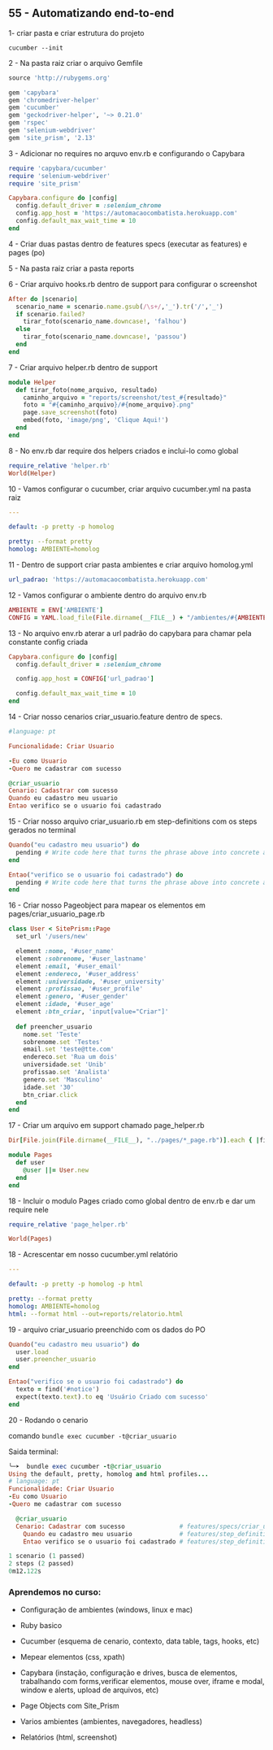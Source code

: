 ## 55 - Automatizando end-to-end

1- criar pasta e criar estrutura do projeto

```
cucumber --init
```

2 - Na pasta raiz criar o arquivo Gemfile

```ruby
source 'http://rubygems.org'

gem 'capybara'
gem 'chromedriver-helper'
gem 'cucumber'
gem 'geckodriver-helper', '~> 0.21.0'
gem 'rspec'
gem 'selenium-webdriver'
gem 'site_prism', '2.13'
```
3 - Adicionar no requires no arquvo env.rb e configurando o Capybara

```ruby
require 'capybara/cucumber'
require 'selenium-webdriver'
require 'site_prism'

Capybara.configure do |config|
  config.default_driver = :selenium_chrome
  config.app_host = 'https://automacaocombatista.herokuapp.com'
  config.default_max_wait_time = 10
end
```

4 - Criar duas pastas dentro de features specs (executar as features) e pages (po)

5 - Na pasta raiz criar a pasta reports

6 - Criar arquivo hooks.rb dentro de support para configurar o screenshot

```ruby
After do |scenario|
  scenario_name = scenario.name.gsub(/\s+/,'_').tr('/','_')
  if scenario.failed?
    tirar_foto(scenario_name.downcase!, 'falhou')
  else
    tirar_foto(scenario_name.downcase!, 'passou')
  end
end
```

7 - Criar arquivo helper.rb dentro de support

````ruby
module Helper
  def tirar_foto(nome_arquivo, resultado)
    caminho_arquivo = "reports/screenshot/test_#{resultado}"
    foto = "#{caminho_arquivo}/#{nome_arquivo}.png"
    page.save_screenshot(foto)
    embed(foto, 'image/png', 'Clique Aqui!')
  end
end
````

8 - No env.rb dar require dos helpers criados e inclui-lo como global

````ruby
require_relative 'helper.rb'
World(Helper)
````

10 - Vamos configurar o cucumber, criar arquivo cucumber.yml na pasta raiz

````yml
---

default: -p pretty -p homolog

pretty: --format pretty
homolog: AMBIENTE=homolog
````

11 - Dentro de support criar pasta ambientes e criar arquivo homolog.yml

````yml
url_padrao: 'https://automacaocombatista.herokuapp.com'
````

12 - Vamos configurar o ambiente dentro do arquivo env.rb

````ruby
AMBIENTE = ENV['AMBIENTE']
CONFIG = YAML.load_file(File.dirname(__FILE__) + "/ambientes/#{AMBIENTE}.yml")
````

13 - No arquivo env.rb aterar a url padrão do capybara para chamar pela constante config criada

````ruby
Capybara.configure do |config|
  config.default_driver = :selenium_chrome

  config.app_host = CONFIG['url_padrao']

  config.default_max_wait_time = 10
end
````

14 - Criar nosso cenarios criar_usuario.feature dentro de specs.

````ruby
#language: pt

Funcionalidade: Criar Usuario

-Eu como Usuario
-Quero me cadastrar com sucesso

@criar_usuario
Cenario: Cadastrar com sucesso
Quando eu cadastro meu usuario
Entao verifico se o usuario foi cadastrado
````

15 - Criar nosso arquivo criar_usuario.rb em step-definitions com os steps gerados no terminal

````ruby
Quando("eu cadastro meu usuario") do
  pending # Write code here that turns the phrase above into concrete actions
end

Entao("verifico se o usuario foi cadastrado") do
  pending # Write code here that turns the phrase above into concrete actions
end
````

16 - Criar nosso Pageobject para mapear os elementos em pages/criar_usuario_page.rb

````ruby
class User < SitePrism::Page
  set_url '/users/new'

  element :nome, '#user_name'
  element :sobrenome, '#user_lastname'
  element :email, '#user_email'
  element :endereco, '#user_address'
  element :universidade, '#user_university'
  element :profissao, '#user_profile'
  element :genero, '#user_gender'
  element :idade, '#user_age'
  element :btn_criar, 'input[value="Criar"]'
  
  def preencher_usuario
    nome.set 'Teste'
    sobrenome.set 'Testes'
    email.set 'teste@tte.com'
    endereco.set 'Rua um dois'
    universidade.set 'Unib'
    profissao.set 'Analista'
    genero.set 'Masculino'
    idade.set '30'
    btn_criar.click
  end
end
````

17 - Criar um arquivo em support chamado page_helper.rb

````ruby
Dir[File.join(File.dirname(__FILE__), "../pages/*_page.rb")].each { |file| require file }

module Pages
  def user
    @user ||= User.new
  end
end
````

18 - Incluir o modulo Pages criado como global dentro de env.rb e dar um require nele

````ruby
require_relative 'page_helper.rb'

World(Pages)
````

18 - Acrescentar em nosso cucumber.yml relatório

````yml
---

default: -p pretty -p homolog -p html

pretty: --format pretty
homolog: AMBIENTE=homolog
html: --format html --out=reports/relatorio.html
````

19 - arquivo criar_usuario preenchido com os dados do PO

````ruby
Quando("eu cadastro meu usuario") do
  user.load
  user.preencher_usuario
end

Entao("verifico se o usuario foi cadastrado") do
  texto = find('#notice')
  expect(texto.text).to eq 'Usuário Criado com sucesso'
end
````

20 - Rodando o cenario

comando
``
bundle exec cucumber -t@criar_usuario
``

Saida terminal:

````ruby
╰─➤  bundle exec cucumber -t@criar_usuario
Using the default, pretty, homolog and html profiles...
# language: pt
Funcionalidade: Criar Usuario
-Eu como Usuario
-Quero me cadastrar com sucesso

  @criar_usuario
  Cenario: Cadastrar com sucesso               # features/specs/criar_usuario.feature:9
    Quando eu cadastro meu usuario             # features/step_definitions/criar_usuario.rb:1
    Entao verifico se o usuario foi cadastrado # features/step_definitions/criar_usuario.rb:6

1 scenario (1 passed)
2 steps (2 passed)
0m12.122s
````

### Aprendemos no curso:

- Configuração de ambientes (windows, linux e mac)

- Ruby basico

- Cucumber (esquema de cenario, contexto, data table, tags, hooks, etc)

- Mepear elementos (css, xpath)

- Capybara (instação, configuração e drives, busca de elementos, trabalhando com forms,verificar elementos, mouse over, iframe e modal, window e alerts, upload de arquivos, etc)

- Page Objects com Site_Prism

- Varios ambientes (ambientes, navegadores, headless)

- Relatórios (html, screenshot)